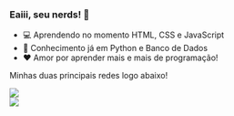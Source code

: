 ### Eaiii, seu nerds! 🖖

- 💻 Aprendendo no momento HTML, CSS e JavaScript
- 🧠 Conhecimento já em Python e Banco de Dados
- ❤️ Amor por aprender mais e mais de programação!

Minhas duas principais redes logo abaixo!

<div>
<a href="https://www.facebook.com/caio.henrrique.338/" target="_blank"><img src="https://img.shields.io/badge/Facebook-1877F2?style=for-the-badge&logo=facebook&logoColor=white" target="_blank"></a>
</div>
<div>
<a href="https://www.instagram.com/caiohenriqqs/" target="_blank"><img src="https://img.shields.io/badge/Instagram-E4405F?style=for-the-badge&logo=instagram&logoColor=white" target="_blank"></a>
</div>
